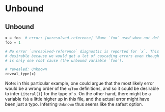# Unbound

## Unbound

```py
x = foo  # error: [unresolved-reference] "Name `foo` used when not defined"
foo = 1

# No error `unresolved-reference` diagnostic is reported for `x`. This is
# desirable because we would get a lot of cascading errors even though there
# is only one root cause (the unbound variable `foo`).

# revealed: Unknown
reveal_type(x)
```

Note: in this particular example, one could argue that the most likely error would be a wrong order
of the `x`/`foo` definitions, and so it could be desirable to infer `Literal[1]` for the type of
`x`. On the other hand, there might be a variable `fob` a little higher up in this file, and the
actual error might have been just a typo. Inferring `Unknown` thus seems like the safest option.
